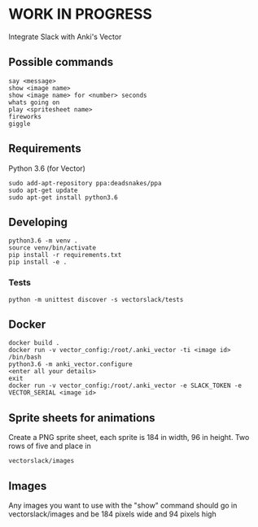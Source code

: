 # WORK IN PROGRESS

Integrate Slack with Anki's Vector

## Possible commands

    say <message>
    show <image name>
    show <image name> for <number> seconds
    whats going on
    play <spritesheet name>
    fireworks
    giggle

## Requirements

Python 3.6 (for Vector)

    sudo add-apt-repository ppa:deadsnakes/ppa
    sudo apt-get update
    sudo apt-get install python3.6

## Developing
    
    python3.6 -m venv .
    source venv/bin/activate
    pip install -r requirements.txt
    pip install -e .
    
### Tests

    python -m unittest discover -s vectorslack/tests
    
## Docker

    docker build .
    docker run -v vector_config:/root/.anki_vector -ti <image id> /bin/bash
    python3.6 -m anki_vector.configure
    <enter all your details>
    exit
    docker run -v vector_config:/root/.anki_vector -e SLACK_TOKEN -e VECTOR_SERIAL <image id>
    
## Sprite sheets for animations

Create a PNG sprite sheet, each sprite is 184 in width, 96 in height. Two rows of five and place in

    vectorslack/images

## Images

Any images you want to use with the "show" command should go in vectorslack/images and be 184 pixels wide and 94 pixels
high